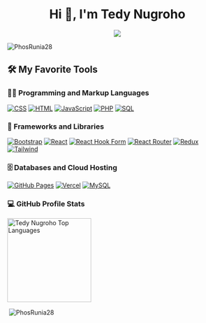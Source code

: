 <h1 align="center">Hi 👋, I'm Tedy Nugroho</h1>
<p align="center">
  <a href="https://github.com/DenverCoder1/readme-typing-svg">
    <img src="https://readme-typing-svg.demolab.com/?lines=Junior%20Web%20Developer;Fresh%20Graduate;Always%20learning%20new%20things&font=Fira%20Code&center=true&width=480&height=55&color=8e44ad&vCenter=true&pause=1000&size=30" /></a>
</p>
<p align="left"> <img src="https://komarev.com/ghpvc/?username=PhosRunia28&label=Profile%20views&color=0e75b6&style=flat" alt="PhosRunia28" /> </p>
<summary><h2>🛠️ My Favorite Tools</h2></summary><h3>👨‍💻 Programming and Markup Languages</h3>

  <p>
      <a href="https://github.com/search?q=user%3ADenverCoder1+language%3Acss"><img alt="CSS" src="https://img.shields.io/badge/CSS-1572B6.svg?logo=css3&logoColor=white"></a> <a href="https://github.com/search?q=user%3ADenverCoder1+language%3Ahtml"><img alt="HTML" src="https://img.shields.io/badge/HTML-E34F26.svg?logo=html5&logoColor=white"></a> <a href="https://github.com/search?q=user%3ADenverCoder1+language%3Ajavascript"><img alt="JavaScript" src="https://img.shields.io/badge/JavaScript-F7DF1E.svg?logo=javascript&logoColor=black"></a>
      <a href="https://github.com/search?q=user%3ADenverCoder1+language%3Aphp"><img alt="PHP" src="https://img.shields.io/badge/PHP-777BB4.svg?logo=php&logoColor=white"></a>
      <a href="https://github.com/search?q=user%3ADenverCoder1+language%3Asql"><img alt="SQL" src="https://custom-icon-badges.demolab.com/badge/SQL-025E8C.svg?logo=database&logoColor=white"></a>
  </p>


  <h3>🧰 Frameworks and Libraries</h3>

  <p>
      <a href="#"><img alt="Bootstrap" src="https://img.shields.io/badge/Bootstrap-7952B3.svg?logo=bootstrap&logoColor=white"></a>
  <a href="#"><img alt="React" src="https://img.shields.io/badge/React-20232a.svg?logo=react&logoColor=%2361DAFB"></a> <a href="#"><img alt="React Hook Form" src="https://img.shields.io/badge/React%20Hook%20Form-%23EC5990.svg?logo=reacthookform&logoColor=white"></a> <a href="#"><img alt="React Router" src="https://img.shields.io/badge/React_Router-CA4245?logo=react-router&logoColor=white"></a> <a href="#"><img alt="Redux" src="https://img.shields.io/badge/redux-%23593d88.svg?logo=redux&logoColor=white"></a>
      <a href="#"><img alt="Tailwind" src="https://img.shields.io/badge/tailwindcss-%2338B2AC.svg?logo=tailwind-css&logoColor=white"></a>
  </p>

  <h3>🗄️ Databases and Cloud Hosting</h3>

<p>
      <a href="#"><img alt="GitHub Pages" src="https://img.shields.io/badge/GitHub%20Pages-327FC7.svg?logo=github&logoColor=white"></a> <a href="#"><img alt="Vercel" src="https://img.shields.io/badge/Vercel-000000.svg?logo=vercel&logoColor=white"></a>
      </a> <a href="#"><img alt="MySQL" src="https://img.shields.io/badge/MySQL-00f.svg?logo=mysql&logoColor=white"></a>
 
</p>

<h3>💻 GitHub Profile Stats</h3>

  <!-- https://github.com/anuraghazra/github-readme-stats -->
  <p align="left">
  <img alt="Tedy Nugroho Top Languages" src="https://github-readme-stats.vercel.app/api/top-langs/?username=PhosRunia28&langs_count=8&layout=compact&theme=react&hide_border=true&bg_color=1F222E&title_color=F85D7F&icon_color=F8D866&hide=Jupyter%20Notebook,Roff" height="192px"/>
  </p>

<p>&nbsp;<img align="center" src="https://github-readme-stats.vercel.app/api?username=phosrunia28&show_icons=true&locale=en&theme=react" alt="PhosRunia28" /></p>
